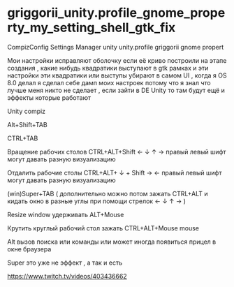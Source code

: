 # griggorii_unity.profile_gnome_property_my_setting_shell_gtk_fix
CompizConfig Settings Manager unity unity.profile griggorii gnome propert

Мои настройки исправляют оболочку если её криво построили на этапе создания , какие нибудь квадратики выступают в gtk рамках
и эти настройки эти квадратики или выступы убирают в самом UI , когда я OS 8.0 делал я сделал себе дамп моих настроек потому что я знал что
лучше меня никто не сделает , если зайти в DE Unity то там будут ещё и эффекты которые работают 

Unity compiz

Alt+Shift+TAB

CTRL+TAB

Вращение рабочих столов CTRL+ALT+Shift ← ↓ ↑ →  правый левый шифт могут давать разную визуализацию

Отдалить рабочие столы CTRL+ALT+ ↓ + Shift  → ← правый левый шифт могут давать разную визуализацию

(win)Super+TAB ( дополнительно можно потом зажать CTRL+ALT и кидать окно в разные углы при помощи стрелок ← ↓ ↑ → )

Resize window удерживать ALT+Mouse

Крутить круглый рабочий стол зажать CTRL+ALT+Mouse mouse 

Alt вызов поиска или команды или может иногда появиться прицел в окне браузера

Super это уже не эффект , а так и есть

https://www.twitch.tv/videos/403436662
